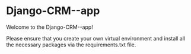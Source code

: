 # Django-CRM--app

Welcome to the Django-CRM--app!

Please ensure that you create your own virtual environment and install all the necessary packages via the requirements.txt file. 


